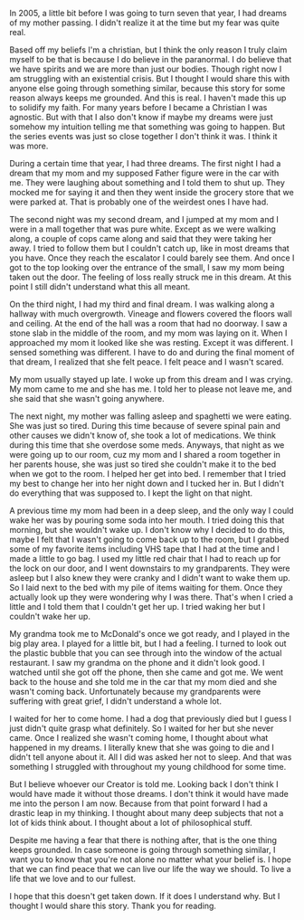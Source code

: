 In 2005, a little bit before I was going to turn seven that year, I had dreams of my mother passing. I didn't realize it at the time but my fear was quite real.

Based off my beliefs I'm a christian, but I think the only reason I truly claim myself to be that is because I do believe in the paranormal. I do believe that we have spirits and we are more than just our bodies. Though right now I am struggling with an existential crisis. But I thought I would share this with anyone else going through something similar, because this story for some reason always keeps me grounded. And this is real. I haven't made this up to solidify my faith. For many years before I became a Christian I was agnostic. But with that I also don't know if maybe my dreams were just somehow my intuition telling me that something was going to happen. But the series events was just so close together I don't think it was. I think it was more.

During a certain time that year, I had three dreams. The first night I had a dream that my mom and my supposed Father figure were in the car with me. They were laughing about something and I told them to shut up. They mocked me for saying it and then they went inside the grocery store that we were parked at. That is probably one of the weirdest ones I have had.

The second night was my second dream, and I jumped at my mom and I were in a mall together that was pure white. Except as we were walking along, a couple of cops came along and said that they were taking her away. I tried to follow them but I couldn't catch up, like in most dreams that you have. Once they reach the escalator I could barely see them. And once I got to the top looking over the entrance of the small, I saw my mom being taken out the door. The feeling of loss really struck me in this dream. At this point I still didn't understand what this all meant.

On the third night, I had my third and final dream. I was walking along a hallway with much overgrowth. Vineage and flowers covered the floors wall and ceiling. At the end of the hall was a room that had no doorway. I saw a stone slab in the middle of the room, and my mom was laying on it. When I approached my mom it looked like she was resting. Except it was different. I sensed something was different. I have to do and during the final moment of that dream, I realized that she felt peace. I felt peace and I wasn't scared.

My mom usually stayed up late. I woke up from this dream and I was crying. My mom came to me and she has me. I told her to please not leave me, and she said that she wasn't going anywhere.

The next night, my mother was falling asleep and spaghetti we were eating. She was just so tired. During this time because of severe spinal pain and other causes we didn't know of, she took a lot of medications. We think during this time that she overdose some meds. Anyways, that night as we were going up to our room, cuz my mom and I shared a room together in her parents house, she was just so tired she couldn't make it to the bed when we got to the room. I helped her get into bed. I remember that I tried my best to change her into her night down and I tucked her in. But I didn't do everything that was supposed to. I kept the light on that night.

A previous time my mom had been in a deep sleep, and the only way I could wake her was by pouring some soda into her mouth. I tried doing this that morning, but she wouldn't wake up. I don't know why I decided to do this, maybe I felt that I wasn't going to come back up to the room, but I grabbed some of my favorite items including VHS tape that I had at the time and I made a little to go bag. I used my little red chair that I had to reach up for the lock on our door, and I went downstairs to my grandparents. They were asleep but I also knew they were cranky and I didn't want to wake them up. So I laid next to the bed with my pile of items waiting for them. Once they actually look up they were wondering why I was there. That's when I cried a little and I told them that I couldn't get her up. I tried waking her but I couldn't wake her up.

My grandma took me to McDonald's once we got ready, and I played in the big play area. I played for a little bit, but I had a feeling. I turned to look out the plastic bubble that you can see through into the window of the actual restaurant. I saw my grandma on the phone and it didn't look good. I watched until she got off the phone, then she came and got me. We went back to the house and she told me in the car that my mom died and she wasn't coming back. Unfortunately because my grandparents were suffering with great grief, I didn't understand a whole lot.

I waited for her to come home. I had a dog that previously died but I guess I just didn't quite grasp what definitely. So I waited for her but she never came. Once I realized she wasn't coming home, I thought about what happened in my dreams. I literally knew that she was going to die and I didn't tell anyone about it. All I did was asked her not to sleep. And that was something I struggled with throughout my young childhood for some time.

But I believe whoever our Creator is told me. Looking back I don't think I would have made it without those dreams. I don't think it would have made me into the person I am now. Because from that point forward I had a drastic leap in my thinking. I thought about many deep subjects that not a lot of kids think about. I thought about a lot of philosophical stuff. 

Despite me having a fear that there is nothing after, that is the one thing keeps grounded. In case someone is going through something similar, I want you to know that you're not alone no matter what your belief is. I hope that we can find peace that we can live our life the way we should. To live a life that we love and to our fullest.

I hope that this doesn't get taken down. If it does I understand why. But I thought I would share this story. Thank you for reading.